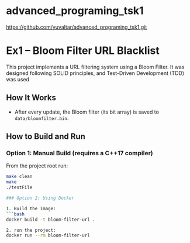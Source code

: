 # advanced_programing_tsk1
https://github.com/yuvaltar/advanced_programing_tsk1.git


# Ex1 – Bloom Filter URL Blacklist

This project implements a URL filtering system using a Bloom Filter.
It was designed following SOLID principles, and Test-Driven Development (TDD)
was used

## How It Works

- After every update, the Bloom filter (its bit array) is saved to `data/bloomfilter.bin`.

## How to Build and Run

### Option 1: Manual Build (requires a C++17 compiler)

From the project root run:
```bash
make clean 
make
./testFile

### Option 2: Using Docker

1. Build the image:
```bash
docker build -t bloom-filter-url .

2. run the project:
docker run --rm bloom-filter-url